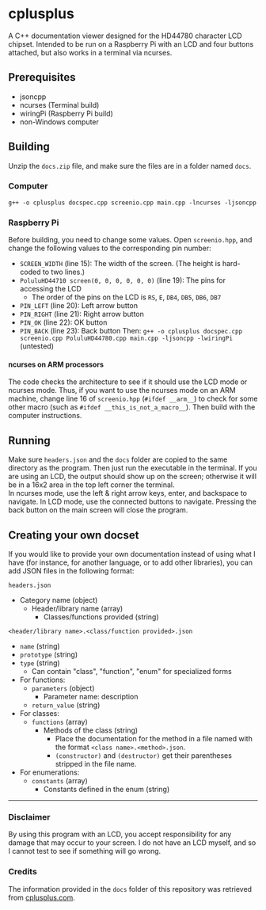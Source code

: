 #  cplusplus
A C++ documentation viewer designed for the HD44780 character LCD chipset. Intended to be run on a Raspberry Pi with an LCD and four buttons attached, but also works in a terminal via ncurses.

## Prerequisites
 - jsoncpp
 - ncurses (Terminal build)
 - wiringPi (Raspberry Pi build)
 - non-Windows computer

## Building
Unzip the `docs.zip` file, and make sure the files are in a folder named `docs`.
### Computer
`g++ -o cplusplus docspec.cpp screenio.cpp main.cpp -lncurses -ljsoncpp`
### Raspberry Pi
Before building, you need to change some values. Open `screenio.hpp`, and change the following values to the corresponding pin number:
- `SCREEN_WIDTH` (line 15): The width of the screen. (The height is hard-coded to two lines.)
- `PoluluHD44710 screen(0, 0, 0, 0, 0, 0)` (line 19): The pins for accessing the LCD
    - The order of the pins on the LCD is `RS`, `E`, `DB4`, `DB5`, `DB6`, `DB7`
- `PIN_LEFT` (line 20): Left arrow button
- `PIN_RIGHT` (line 21): Right arrow button
- `PIN_OK` (line 22): OK button
- `PIN_BACK` (line 23): Back button
Then:
`g++ -o cplusplus docspec.cpp screenio.cpp PoluluHD44780.cpp main.cpp -ljsoncpp -lwiringPi` (untested)
#### ncurses on ARM processors
The code checks the architecture to see if it should use the LCD mode or ncurses mode. Thus, if you want to use the ncurses mode on an ARM machine, change line 16 of `screenio.hpp` (`#ifdef __arm__`) to check for some other macro (such as `#ifdef __this_is_not_a_macro__`). Then build with the computer instructions.

## Running
Make sure `headers.json` and the `docs` folder are copied to the same directory as the program. Then just run the executable in the terminal. If you are using an LCD, the output should show up on the screen; otherwise it will be in a 16x2 area in the top left corner the terminal.  
In ncurses mode, use the left & right arrow keys, enter, and backspace to navigate. In LCD mode, use the connected buttons to navigate. Pressing the back button on the main screen will close the program.

## Creating your own docset
If you would like to provide your own documentation instead of using what I have (for instance, for another language, or to add other libraries), you can add JSON files in the following format:

`headers.json` 
- Category name (object)
    - Header/library name (array)
        - Classes/functions provided (string)

`<header/library name>.<class/function provided>.json`
- `name` (string)
- `prototype` (string)
- `type` (string)
    - Can contain "class", "function", "enum" for specialized forms
- For functions:
    - `parameters` (object)
        - Parameter name: description
    - `return_value` (string)
- For classes:
    - `functions` (array)
        - Methods of the class (string)
            - Place the documentation for the method in a file named with the format `<class name>.<method>.json`.
            - `(constructor)` and `(destructor)` get their parentheses stripped in the file name.
- For enumerations:
    - `constants` (array)
        - Constants defined in the enum (string)

----------

### Disclaimer
By using this program with an LCD, you accept responsibility for any damage that may occur to your screen. I do not have an LCD myself, and so I cannot test to see if something will go wrong.

### Credits
The information provided in the `docs` folder of this repository was retrieved from [cplusplus.com](http://www.cplusplus.com).
